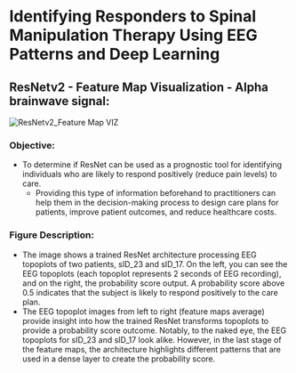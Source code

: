 # Identifying Responders to Spinal Manipulation Therapy Using EEG Patterns and Deep Learning

## ResNetv2 - Feature Map Visualization - Alpha brainwave signal:
![ResNetv2_Feature Map VIZ](_images/FR_ResNetv2_FeatureMap_v1.gif)

### Objective:
- To determine if ResNet can be used as a prognostic tool for identifying individuals who are likely to respond positively (reduce pain levels) to care.
  - Providing this type of information beforehand to practitioners can help them in the decision-making process to design care plans for patients, improve patient outcomes, and reduce healthcare costs.

### Figure Description:
- The image shows a trained ResNet architecture processing EEG topoplots of two patients, sID_23 and sID_17. On the left, you can see the EEG topoplots (each topoplot represents 2 seconds of EEG recording), and on the right, the probability score output. A probability score above 0.5 indicates that the subject is likely to respond positively to the care plan.
- The EEG topoplot images from left to right (feature maps average) provide insight into how the trained ResNet transforms topoplots to provide a probability score outcome. Notably, to the naked eye, the EEG topoplots for sID_23 and sID_17 look alike. However, in the last stage of the feature maps, the architecture highlights different patterns that are used in a dense layer to create the probability score.
